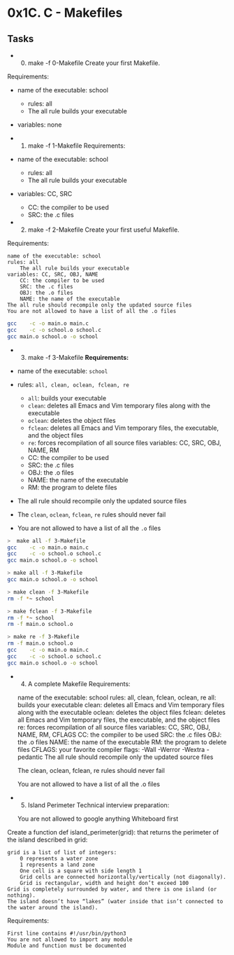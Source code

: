 # 0x1C. C - Makefiles

## Tasks
- 0. make -f 0-Makefile 
Create your first Makefile.

Requirements:

- name of the executable: school
	- rules: all
  - The all rule builds your executable
- variables: none

- 1. make -f 1-Makefile
Requirements:

- name of the executable: school
	- rules: all
  	- The all rule builds your executable
- variables: CC, SRC
	- CC: the compiler to be used
  	- SRC: the .c files

- 2. make -f 2-Makefile
Create your first useful Makefile.

Requirements:

    name of the executable: school
    rules: all
        The all rule builds your executable
    variables: CC, SRC, OBJ, NAME
        CC: the compiler to be used
        SRC: the .c files
        OBJ: the .o files
        NAME: the name of the executable
    The all rule should recompile only the updated source files
    You are not allowed to have a list of all the .o files
```bash
gcc    -c -o main.o main.c
gcc    -c -o school.o school.c
gcc main.o school.o -o school
```
- 3. make -f 3-Makefile 
**Requirements:**

- name of the executable: `school`
- rules: `all, clean, oclean, fclean, re`
    - `all`: builds your executable
    - `clean`: deletes all Emacs and Vim temporary files along with the executable
    - `oclean`: deletes the object files
    - `fclean`: deletes all Emacs and Vim temporary files, the executable, and the object files
    - `re`: forces recompilation of all source files
    variables: CC, SRC, OBJ, NAME, RM
    - CC: the compiler to be used
    - SRC: the .c files
    - OBJ: the .o files
    - NAME: the name of the executable
    - RM: the program to delete files
- The all rule should recompile only the updated source files
- The `clean`, `oclean`, `fclean`, `re` rules should never fail
- You are not allowed to have a list of all the `.o` files
```bash
>  make all -f 3-Makefile
gcc    -c -o main.o main.c
gcc    -c -o school.o school.c
gcc main.o school.o -o school

> make all -f 3-Makefile
gcc main.o school.o -o school

> make clean -f 3-Makefile
rm -f *~ school

> make fclean -f 3-Makefile
rm -f *~ school
rm -f main.o school.o

> make re -f 3-Makefile
rm -f main.o school.o
gcc    -c -o main.o main.c
gcc    -c -o school.o school.c
gcc main.o school.o -o school
```
-  4. A complete Makefile
Requirements:

    name of the executable: school
    rules: all, clean, fclean, oclean, re
        all: builds your executable
        clean: deletes all Emacs and Vim temporary files along with the executable
        oclean: deletes the object files
        fclean: deletes all Emacs and Vim temporary files, the executable, and the object files
        re: forces recompilation of all source files
    variables: CC, SRC, OBJ, NAME, RM, CFLAGS
        CC: the compiler to be used
        SRC: the .c files
        OBJ: the .o files
        NAME: the name of the executable
        RM: the program to delete files
        CFLAGS: your favorite compiler flags: -Wall -Werror -Wextra -pedantic
    The all rule should recompile only the updated source files

    The clean, oclean, fclean, re rules should never fail

    You are not allowed to have a list of all the .o files

-  5. Island Perimeter
Technical interview preparation:

    You are not allowed to google anything
    Whiteboard first

Create a function def island_perimeter(grid): that returns the perimeter of the island described in grid:

    grid is a list of list of integers:
        0 represents a water zone
        1 represents a land zone
        One cell is a square with side length 1
        Grid cells are connected horizontally/vertically (not diagonally).
        Grid is rectangular, width and height don’t exceed 100
    Grid is completely surrounded by water, and there is one island (or nothing).
    The island doesn’t have “lakes” (water inside that isn’t connected to the water around the island).

Requirements:

    First line contains #!/usr/bin/python3
    You are not allowed to import any module
    Module and function must be documented

